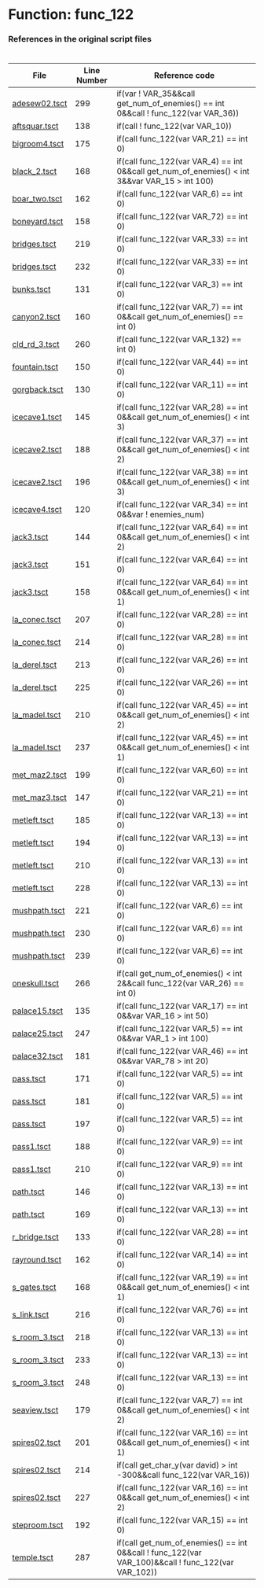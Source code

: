 # Function: func_122
### References in the original script files

#

| File | Line Number | Reference code |
| --- | --- | --- |
| [adesew02.tsct](../../../out/adesew02.tsct#L299) | 299 | if(var ! VAR_35&&call get_num_of_enemies() == int 0&&call ! func_122(var VAR_36)) |
| [aftsquar.tsct](../../../out/aftsquar.tsct#L138) | 138 | if(call ! func_122(var VAR_10)) |
| [bigroom4.tsct](../../../out/bigroom4.tsct#L175) | 175 | if(call func_122(var VAR_21) == int 0) |
| [black_2.tsct](../../../out/black_2.tsct#L168) | 168 | if(call func_122(var VAR_4) == int 0&&call get_num_of_enemies() < int 3&&var VAR_15 > int 100) |
| [boar_two.tsct](../../../out/boar_two.tsct#L162) | 162 | if(call func_122(var VAR_6) == int 0) |
| [boneyard.tsct](../../../out/boneyard.tsct#L158) | 158 | if(call func_122(var VAR_72) == int 0) |
| [bridges.tsct](../../../out/bridges.tsct#L219) | 219 | if(call func_122(var VAR_33) == int 0) |
| [bridges.tsct](../../../out/bridges.tsct#L232) | 232 | if(call func_122(var VAR_33) == int 0) |
| [bunks.tsct](../../../out/bunks.tsct#L131) | 131 | if(call func_122(var VAR_3) == int 0) |
| [canyon2.tsct](../../../out/canyon2.tsct#L160) | 160 | if(call func_122(var VAR_7) == int 0&&call get_num_of_enemies() == int 0) |
| [cld_rd_3.tsct](../../../out/cld_rd_3.tsct#L260) | 260 | if(call func_122(var VAR_132) == int 0) |
| [fountain.tsct](../../../out/fountain.tsct#L150) | 150 | if(call func_122(var VAR_44) == int 0) |
| [gorgback.tsct](../../../out/gorgback.tsct#L130) | 130 | if(call func_122(var VAR_11) == int 0) |
| [icecave1.tsct](../../../out/icecave1.tsct#L145) | 145 | if(call func_122(var VAR_28) == int 0&&call get_num_of_enemies() < int 3) |
| [icecave2.tsct](../../../out/icecave2.tsct#L188) | 188 | if(call func_122(var VAR_37) == int 0&&call get_num_of_enemies() < int 2) |
| [icecave2.tsct](../../../out/icecave2.tsct#L196) | 196 | if(call func_122(var VAR_38) == int 0&&call get_num_of_enemies() < int 3) |
| [icecave4.tsct](../../../out/icecave4.tsct#L120) | 120 | if(call func_122(var VAR_34) == int 0&&var ! enemies_num) |
| [jack3.tsct](../../../out/jack3.tsct#L144) | 144 | if(call func_122(var VAR_64) == int 0&&call get_num_of_enemies() < int 2) |
| [jack3.tsct](../../../out/jack3.tsct#L151) | 151 | if(call func_122(var VAR_64) == int 0) |
| [jack3.tsct](../../../out/jack3.tsct#L158) | 158 | if(call func_122(var VAR_64) == int 0&&call get_num_of_enemies() < int 1) |
| [la_conec.tsct](../../../out/la_conec.tsct#L207) | 207 | if(call func_122(var VAR_28) == int 0) |
| [la_conec.tsct](../../../out/la_conec.tsct#L214) | 214 | if(call func_122(var VAR_28) == int 0) |
| [la_derel.tsct](../../../out/la_derel.tsct#L213) | 213 | if(call func_122(var VAR_26) == int 0) |
| [la_derel.tsct](../../../out/la_derel.tsct#L225) | 225 | if(call func_122(var VAR_26) == int 0) |
| [la_madel.tsct](../../../out/la_madel.tsct#L210) | 210 | if(call func_122(var VAR_45) == int 0&&call get_num_of_enemies() < int 2) |
| [la_madel.tsct](../../../out/la_madel.tsct#L237) | 237 | if(call func_122(var VAR_45) == int 0&&call get_num_of_enemies() < int 1) |
| [met_maz2.tsct](../../../out/met_maz2.tsct#L199) | 199 | if(call func_122(var VAR_60) == int 0) |
| [met_maz3.tsct](../../../out/met_maz3.tsct#L147) | 147 | if(call func_122(var VAR_21) == int 0) |
| [metleft.tsct](../../../out/metleft.tsct#L185) | 185 | if(call func_122(var VAR_13) == int 0) |
| [metleft.tsct](../../../out/metleft.tsct#L194) | 194 | if(call func_122(var VAR_13) == int 0) |
| [metleft.tsct](../../../out/metleft.tsct#L210) | 210 | if(call func_122(var VAR_13) == int 0) |
| [metleft.tsct](../../../out/metleft.tsct#L228) | 228 | if(call func_122(var VAR_13) == int 0) |
| [mushpath.tsct](../../../out/mushpath.tsct#L221) | 221 | if(call func_122(var VAR_6) == int 0) |
| [mushpath.tsct](../../../out/mushpath.tsct#L230) | 230 | if(call func_122(var VAR_6) == int 0) |
| [mushpath.tsct](../../../out/mushpath.tsct#L239) | 239 | if(call func_122(var VAR_6) == int 0) |
| [oneskull.tsct](../../../out/oneskull.tsct#L266) | 266 | if(call get_num_of_enemies() < int 2&&call func_122(var VAR_26) == int 0) |
| [palace15.tsct](../../../out/palace15.tsct#L135) | 135 | if(call func_122(var VAR_17) == int 0&&var VAR_16 > int 50) |
| [palace25.tsct](../../../out/palace25.tsct#L247) | 247 | if(call func_122(var VAR_5) == int 0&&var VAR_1 > int 100) |
| [palace32.tsct](../../../out/palace32.tsct#L181) | 181 | if(call func_122(var VAR_46) == int 0&&var VAR_78 > int 20) |
| [pass.tsct](../../../out/pass.tsct#L171) | 171 | if(call func_122(var VAR_5) == int 0) |
| [pass.tsct](../../../out/pass.tsct#L181) | 181 | if(call func_122(var VAR_5) == int 0) |
| [pass.tsct](../../../out/pass.tsct#L197) | 197 | if(call func_122(var VAR_5) == int 0) |
| [pass1.tsct](../../../out/pass1.tsct#L188) | 188 | if(call func_122(var VAR_9) == int 0) |
| [pass1.tsct](../../../out/pass1.tsct#L210) | 210 | if(call func_122(var VAR_9) == int 0) |
| [path.tsct](../../../out/path.tsct#L146) | 146 | if(call func_122(var VAR_13) == int 0) |
| [path.tsct](../../../out/path.tsct#L169) | 169 | if(call func_122(var VAR_13) == int 0) |
| [r_bridge.tsct](../../../out/r_bridge.tsct#L133) | 133 | if(call func_122(var VAR_28) == int 0) |
| [rayround.tsct](../../../out/rayround.tsct#L162) | 162 | if(call func_122(var VAR_14) == int 0) |
| [s_gates.tsct](../../../out/s_gates.tsct#L168) | 168 | if(call func_122(var VAR_19) == int 0&&call get_num_of_enemies() < int 1) |
| [s_link.tsct](../../../out/s_link.tsct#L216) | 216 | if(call func_122(var VAR_76) == int 0) |
| [s_room_3.tsct](../../../out/s_room_3.tsct#L218) | 218 | if(call func_122(var VAR_13) == int 0) |
| [s_room_3.tsct](../../../out/s_room_3.tsct#L233) | 233 | if(call func_122(var VAR_13) == int 0) |
| [s_room_3.tsct](../../../out/s_room_3.tsct#L248) | 248 | if(call func_122(var VAR_13) == int 0) |
| [seaview.tsct](../../../out/seaview.tsct#L179) | 179 | if(call func_122(var VAR_7) == int 0&&call get_num_of_enemies() < int 2) |
| [spires02.tsct](../../../out/spires02.tsct#L201) | 201 | if(call func_122(var VAR_16) == int 0&&call get_num_of_enemies() < int 1) |
| [spires02.tsct](../../../out/spires02.tsct#L214) | 214 | if(call get_char_y(var david) > int -300&&call func_122(var VAR_16)) |
| [spires02.tsct](../../../out/spires02.tsct#L227) | 227 | if(call func_122(var VAR_16) == int 0&&call get_num_of_enemies() < int 2) |
| [steproom.tsct](../../../out/steproom.tsct#L192) | 192 | if(call func_122(var VAR_15) == int 0) |
| [temple.tsct](../../../out/temple.tsct#L287) | 287 | if(call get_num_of_enemies() == int 0&&call ! func_122(var VAR_100)&&call ! func_122(var VAR_102)) |
